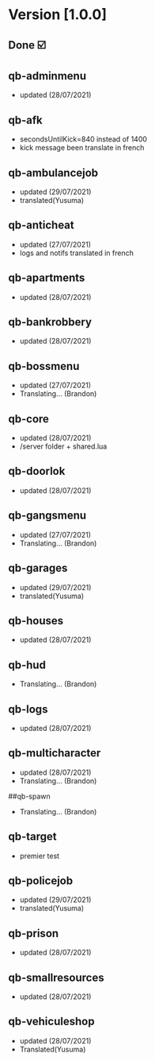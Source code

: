 # Version [1.0.0]

## Done ☑️

## qb-adminmenu

- updated (28/07/2021)

## qb-afk

- secondsUntilKick=840 instead of 1400
- kick message been translate in french

## qb-ambulancejob

- updated (29/07/2021)
- translated(Yusuma)

## qb-anticheat

- updated (27/07/2021)
- logs and notifs translated in french

## qb-apartments

- updated (28/07/2021)

## qb-bankrobbery

- updated (28/07/2021)

## qb-bossmenu

- updated (27/07/2021)
- Translating... (Brandon)

## qb-core

- updated (28/07/2021)
- /server folder + shared.lua

## qb-doorlok

- updated (28/07/2021)

## qb-gangsmenu

- updated (27/07/2021)
- Translating... (Brandon)

## qb-garages

- updated (29/07/2021)
- translated(Yusuma)

## qb-houses

- updated (28/07/2021)

## qb-hud

- Translating... (Brandon)

## qb-logs

- updated (28/07/2021)

## qb-multicharacter

- updated (28/07/2021)
- Translating... (Brandon)

##qb-spawn

- Translating... (Brandon)

## qb-target

- premier test

## qb-policejob

- updated (29/07/2021)
- translated(Yusuma)

## qb-prison

- updated (28/07/2021)

## qb-smallresources

- updated (28/07/2021)

## qb-vehiculeshop

- updated (28/07/2021)
- Translated(Yusuma)
